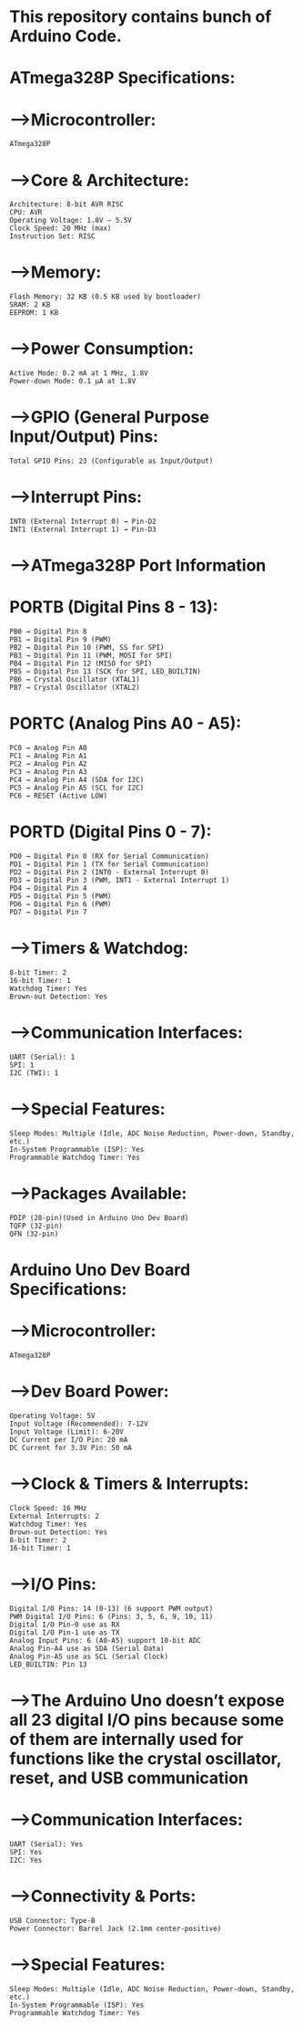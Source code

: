 # This repository contains bunch of Arduino Code.
# ATmega328P Specifications:
# -->Microcontroller:
    ATmega328P

# -->Core & Architecture:
    Architecture: 8-bit AVR RISC
    CPU: AVR
    Operating Voltage: 1.8V – 5.5V
    Clock Speed: 20 MHz (max)
    Instruction Set: RISC

# -->Memory:
    Flash Memory: 32 KB (0.5 KB used by bootloader)
    SRAM: 2 KB
    EEPROM: 1 KB

# -->Power Consumption:
    Active Mode: 0.2 mA at 1 MHz, 1.8V
    Power-down Mode: 0.1 µA at 1.8V

# -->GPIO (General Purpose Input/Output) Pins:
    Total GPIO Pins: 23 (Configurable as Input/Output)

# -->Interrupt Pins:
    INT0 (External Interrupt 0) → Pin-D2
    INT1 (External Interrupt 1) → Pin-D3
    
# -->ATmega328P Port Information

# PORTB (Digital Pins 8 - 13):
    PB0 → Digital Pin 8
    PB1 → Digital Pin 9 (PWM)
    PB2 → Digital Pin 10 (PWM, SS for SPI)
    PB3 → Digital Pin 11 (PWM, MOSI for SPI)
    PB4 → Digital Pin 12 (MISO for SPI)
    PB5 → Digital Pin 13 (SCK for SPI, LED_BUILTIN)
    PB6 → Crystal Oscillator (XTAL1)
    PB7 → Crystal Oscillator (XTAL2)

# PORTC (Analog Pins A0 - A5):
    PC0 → Analog Pin A0
    PC1 → Analog Pin A1
    PC2 → Analog Pin A2
    PC3 → Analog Pin A3
    PC4 → Analog Pin A4 (SDA for I2C)
    PC5 → Analog Pin A5 (SCL for I2C)
    PC6 → RESET (Active LOW)

# PORTD (Digital Pins 0 - 7):
    PD0 → Digital Pin 0 (RX for Serial Communication)
    PD1 → Digital Pin 1 (TX for Serial Communication)
    PD2 → Digital Pin 2 (INT0 - External Interrupt 0)
    PD3 → Digital Pin 3 (PWM, INT1 - External Interrupt 1)
    PD4 → Digital Pin 4
    PD5 → Digital Pin 5 (PWM)
    PD6 → Digital Pin 6 (PWM)
    PD7 → Digital Pin 7
    
# -->Timers & Watchdog:
    8-bit Timer: 2
    16-bit Timer: 1
    Watchdog Timer: Yes
    Brown-out Detection: Yes

# -->Communication Interfaces:
    UART (Serial): 1
    SPI: 1
    I2C (TWI): 1

# -->Special Features:
    Sleep Modes: Multiple (Idle, ADC Noise Reduction, Power-down, Standby, etc.)
    In-System Programmable (ISP): Yes
    Programmable Watchdog Timer: Yes

# -->Packages Available:
    PDIP (28-pin)(Used in Arduino Uno Dev Board)
    TQFP (32-pin)
    QFN (32-pin)


# Arduino Uno Dev Board Specifications:

# -->Microcontroller:
    ATmega328P

# -->Dev Board Power:
    Operating Voltage: 5V
    Input Voltage (Recommended): 7-12V
    Input Voltage (Limit): 6-20V
    DC Current per I/O Pin: 20 mA
    DC Current for 3.3V Pin: 50 mA

# -->Clock & Timers & Interrupts:
    Clock Speed: 16 MHz
    External Interrupts: 2
    Watchdog Timer: Yes
    Brown-out Detection: Yes
    8-bit Timer: 2
    16-bit Timer: 1

# -->I/O Pins:
    Digital I/O Pins: 14 (0-13) (6 support PWM output)
    PWM Digital I/O Pins: 6 (Pins: 3, 5, 6, 9, 10, 11)
    Digital I/O Pin-0 use as RX
    Digital I/O Pin-1 use as TX
    Analog Input Pins: 6 (A0-A5) support 10-bit ADC
    Analog Pin-A4 use as SDA (Serial Data)
    Analog Pin-A5 use as SCL (Serial Clock)
    LED_BUILTIN: Pin 13
    
# -->The Arduino Uno doesn’t expose all 23 digital I/O pins because some of them are internally used for functions like the crystal oscillator, reset, and USB communication

# -->Communication Interfaces:
    UART (Serial): Yes
    SPI: Yes
    I2C: Yes

# -->Connectivity & Ports:
    USB Connector: Type-B
    Power Connector: Barrel Jack (2.1mm center-positive)

# -->Special Features:
    Sleep Modes: Multiple (Idle, ADC Noise Reduction, Power-down, Standby, etc.)
    In-System Programmable (ISP): Yes
    Programmable Watchdog Timer: Yes


